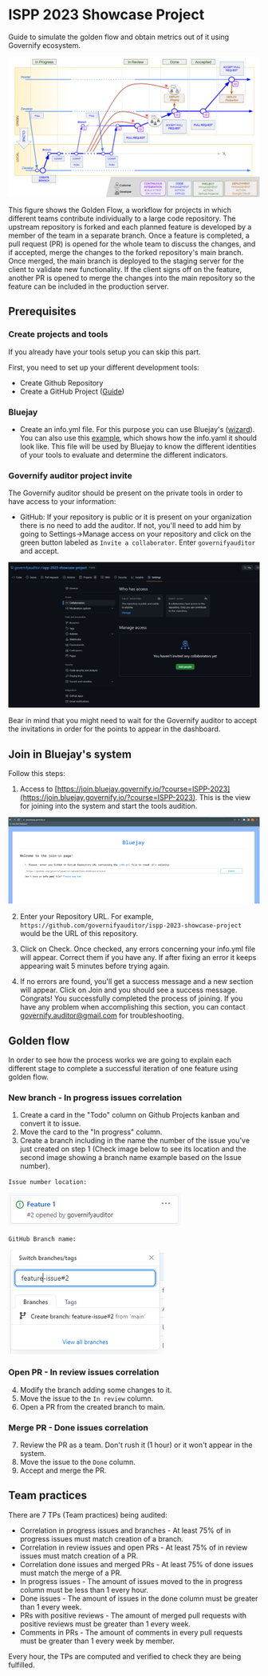 # ISPP 2023 Showcase Project

Guide to simulate the golden flow and obtain metrics out of it using Governify ecosystem.

![Golden Flow Diagram](https://github.com/governifyauditor/ispp-2023-showcase-project/blob/main/img/goldenflow.png?raw=true)

This figure shows the Golden Flow, a workflow for projects in which different teams contribute individually to a large code repository. The upstream repository is forked and each planned feature is developed by a member of the team in a separate branch. Once a feature is completed, a pull request (PR) is opened for the whole team to discuss
the changes, and if accepted, merge the changes to the forked repository's main branch. Once merged, the main branch is deployed to the staging server for the client to validate new functionality. If the client signs off on the feature, another PR is opened to merge the changes into the main repository so the feature can be included in the production server.

## Prerequisites

### Create projects and tools
If you already have your tools setup you can skip this part.

First, you need to set up your different development tools:
 - Create Github Repository
 - Create a GitHub Project ([Guide](https://github.com/governifyauditor/ispp-2023-showcase-project/blob/main/guides/GHProjects.md))

### Bluejay
 - Create an info.yml file. For this purpose you can use Bluejay's ([wizard](https://join.bluejay.governify.io/wizard)). You can also use this [example](https://github.com/governifyauditor/ispp-2023-showcase-project/blob/main/info.yml), which shows how the info.yaml it should look like. This file will be used by Bluejay to know the different identities of your tools to evaluate and determine the different indicators.

### Governify auditor project invite
The Governify auditor should be present on the private tools in order to have access to your information:
 - GitHub: If your repository is public or it is present on your organization there is no need to add the auditor. If not, you'll need to add him by going to Settings→Manage access on your repository and click on the green button labeled as `Invite a collaborator`. Enter `governifyauditor` and accept.

![GH invite](https://github.com/governifyauditor/ispp-2023-showcase-project/blob/main/img/auditor1.png?raw=true)

Bear in mind that you might need to wait for the Governify auditor to accept the invitations in order for the points to appear in the dashboard.

## Join in Bluejay's system
Follow this steps:
1. Access to [https://join.bluejay.governify.io/?course=ISPP-2023](https://join.bluejay.governify.io/?course=ISPP-2023). This is the view for joining into the system and start the tools audition.

![Join 1](https://github.com/governifyauditor/ispp-2023-showcase-project/blob/main/img/join1.png?raw=true)

2. Enter your Repository URL. For example, `https://github.com/governifyauditor/ispp-2023-showcase-project` would be the URL of this repository.

3. Click on Check. Once checked, any errors concerning your info.yml file will appear. Correct them if you have any. If after fixing an error it keeps appearing wait 5 minutes before trying again.

4. If no errors are found, you'll get a success message and a new section will appear. Click on Join and you should see a success message. Congrats! You successfully completed the process of joining. If you have any problem when accomplishing this section, you can contact [governify.auditor@gmail.com](mailto:governify.auditor@gmail.com) for troubleshooting.

## Golden flow

In order to see how the process works we are going to explain each different stage to complete a successful iteration of one feature using golden flow.

### New branch - In progress issues correlation
1. Create a card in the "Todo" column on Github Projects kanban and convert it to issue.
2. Move the card to the "In progress" column.
3. Create a branch including in the name the number of the issue you've just created on step 1 (Check image below to see its location and the second image showing a branch name example based on the Issue number).

`Issue number location:`

![Issue number](https://github.com/governifyauditor/ispp-2023-showcase-project/blob/main/img/golden21.png?raw=true)

`GitHub Branch name:`

![Github branch name](https://github.com/governifyauditor/ispp-2023-showcase-project/blob/main/img/golden22.png?raw=true)

### Open PR - In review issues correlation
4. Modify the branch adding some changes to it. 
5. Move the issue to the `In review` column.
6. Open a PR from the created branch to main.

### Merge PR - Done issues correlation
7. Review the PR as a team. Don't rush it (1 hour) or it won't appear in the system.
8. Move the issue to the `Done` column.
9. Accept and merge the PR.

## Team practices
There are 7 TPs (Team practices) being audited:

- Correlation in progress issues and branches - At least 75% of in progress issues must match creation of a branch.
- Correlation in review issues and open PRs - At least 75% of in review issues must match creation of a PR.
- Correlation done issues and merged PRs - At least 75% of done issues must match the merge of a PR.
- In progress issues - The amount of issues moved to the in progress column must be less than 1 every hour.
- Done issues - The amount of issues in the done column must be greater than 1 every week.
- PRs with positive reviews - The amount of merged pull requests with positive reviews must be greater than 1 every week.
- Comments in PRs - The amount of comments in every pull requests must be greater than 1 every week by member.

Every hour, the TPs are computed and verified to check they are being fulfilled.
